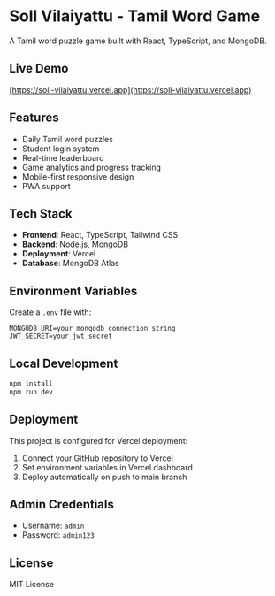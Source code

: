 # Soll Vilaiyattu - Tamil Word Game

A Tamil word puzzle game built with React, TypeScript, and MongoDB.

## Live Demo
[https://soll-vilaiyattu.vercel.app](https://soll-vilaiyattu.vercel.app)

## Features
- Daily Tamil word puzzles
- Student login system
- Real-time leaderboard
- Game analytics and progress tracking
- Mobile-first responsive design
- PWA support

## Tech Stack
- **Frontend**: React, TypeScript, Tailwind CSS
- **Backend**: Node.js, MongoDB
- **Deployment**: Vercel
- **Database**: MongoDB Atlas

## Environment Variables
Create a `.env` file with:
```
MONGODB_URI=your_mongodb_connection_string
JWT_SECRET=your_jwt_secret
```

## Local Development
```bash
npm install
npm run dev
```

## Deployment
This project is configured for Vercel deployment:
1. Connect your GitHub repository to Vercel
2. Set environment variables in Vercel dashboard
3. Deploy automatically on push to main branch

## Admin Credentials
- Username: `admin`
- Password: `admin123`

## License
MIT License